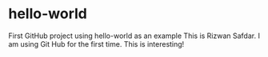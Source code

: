 # hello-world
First GitHub project using hello-world as an example
This is Rizwan Safdar. I am using Git Hub for the first time.
This is interesting!
